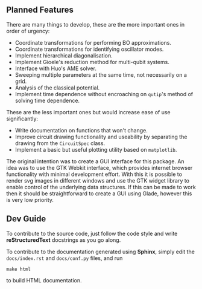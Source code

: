 <h2> Planned Features </h2>

There are many things to develop, these are the more important ones in order of urgency:

 * Coordinate transformations for performing BO approximations.
 * Coordinate transformations for identifying oscillator modes.
 * Implement hierarchical diagonalisation.
 * Implement Gioele's reduction method for multi-qubit systems.
 * Interface with Huo's AME solver.
 * Sweeping multiple parameters at the same time, not necessarily on a grid.
 * Analysis of the classical potential.
 * Implement time dependence without encroaching on `qutip`'s method of solving time dependence.

These are the less important ones but would increase ease of use significantly:

 * Write documentation on functions that won't change.
 * Improve circuit drawing functionality and useability by separating the drawing from the `CircuitSpec` class.
 * Implement a basic but useful plotting utility based on `matplotlib`.

The original intention was to create a GUI interface for this package. An idea was to use the GTK Webkit interface, which provides internet browser functionality with minimal development effort. With this it is possible to render svg images in different windows and use the GTK widget library to enable control of the underlying data structures. If this can be made to work then it should be straightforward to create a GUI using Glade, however this is very low priority.

<h2> Dev Guide </h2>

To contribute to the source code, just follow the code style and write __reStructuredText__ docstrings as you go along.

To contribute to the documentation generated using __Sphinx__, simply edit the `docs/index.rst` and `docs/conf.py` files, and run

```Shell
make html
```

to build HTML documentation.
